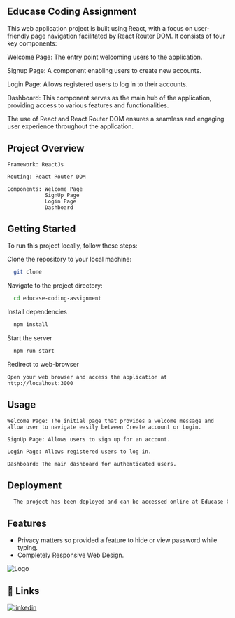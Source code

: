 ## Educase Coding Assignment

This web application project is built using React, with a focus on user-friendly page navigation facilitated by React Router DOM. It consists of four key components:

Welcome Page: The entry point welcoming users to the application.

Signup Page: A component enabling users to create new accounts.

Login Page: Allows registered users to log in to their accounts.

Dashboard: This component serves as the main hub of the application, providing access to various features and functionalities.

The use of React and React Router DOM ensures a seamless and engaging user experience throughout the application.

## Project Overview
    Framework: ReactJs

    Routing: React Router DOM

    Components: Welcome Page
                SignUp Page
                Login Page
                Dashboard

## Getting Started

To run this project locally, follow these steps:

Clone the repository to your local machine:
```bash
  git clone 
```

Navigate to the project directory:

```bash
  cd educase-coding-assignment
```

Install dependencies

```bash
  npm install
```

Start the server

```bash
  npm run start
```

Redirect to web-browser

    Open your web browser and access the application at http://localhost:3000


## Usage

```Welcome Page: The initial page that provides a welcome message and allow user to navigate easily between Create account or Login.```

```SignUp Page: Allows users to sign up for an account.```

```Login Page: Allows registered users to log in.```

```Dashboard: The main dashboard for authenticated users.```


## Deployment


```bash
  The project has been deployed and can be accessed online at Educase Coding Assignment.
```


## Features

- Privacy matters so provided a feature to hide or view password while typing.
- Completely Responsive Web Design.




![Logo](https://cdn-icons-png.flaticon.com/128/837/837202.png?ga=GA1.1.1288937483.1676306643)



## 🔗 Links
[![linkedin](https://img.shields.io/badge/linkedin-0A66C2?style=for-the-badge&logo=linkedin&logoColor=white)](https://www.linkedin.com/in/ayushi-shrivastava-091299224/)
